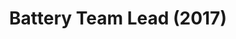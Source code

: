 ---
layout: post
weight: 500
name: Mani Massah
title: Battery Team Lead (2017)
img: /assets/images/members/mani.jpg
biography: >
  Mani is a 4th year chemical engineering student with an interest in electrochemistry. He is working on creating alkaline batteries as an alternative to the zinc air batteries that are currently being used in the car. He has recently become very involved with Chem-E-Car and loves hanging out with the team.
linkedin: https://ca.linkedin.com/in/mani-massah-172907b0
---
